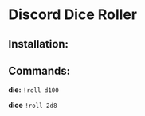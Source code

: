 # Discord Dice Roller 


## Installation: 




## Commands: 

**die:** 
`!roll d100`

**dice**
`!roll 2d8`